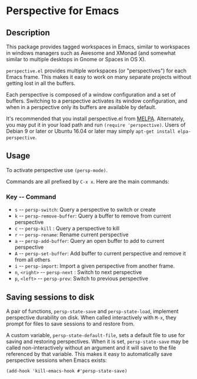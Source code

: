 # Perspective for Emacs

## Description
This package provides tagged workspaces in Emacs, similar to workspaces in
windows managers such as Awesome and XMonad (and somewhat similar to multiple
desktops in Gnome or Spaces in OS X).

`perspective.el` provides multiple workspaces (or "perspectives") for each Emacs
frame. This makes it easy to work on many separate projects without getting lost
in all the buffers.

Each perspective is composed of a window configuration and a set of buffers.
Switching to a perspective activates its window configuration, and when in a
perspective only its buffers are available by default.

It's recommended that you install perspective.el from [MELPA](https://melpa.org/). 
Alternately, you may put it in your load path and run
`(require 'perspective)`.  Users of Debian 9 or later or Ubuntu 16.04
or later may simply `apt-get install elpa-perspective`.


## Usage

To activate perspective use `(persp-mode)`.

Commands are all prefixed by `C-x x`. Here are the main commands:

### Key       --    Command
- `s`  --  `persp-switch`: Query a perspective to switch or create
- `k`  --  `persp-remove-buffer`: Query a buffer to remove from current perspective
- `c`  --  `persp-kill` : Query a perspective to kill
- `r`  --  `persp-rename`: Rename current perspective
- `a`  --  `persp-add-buffer`: Query an open buffer to add to current perspective
- `A`  --  `persp-set-buffer`: Add buffer to current perspective and remove it from all others
- `i`  --  `persp-import`: Import a given perspective from another frame.
- `n`, `<right>`  --  `persp-next` : Switch to next perspective
- `p`, `<left>`   --  `persp-prev`: Switch to previous perspective


## Saving sessions to disk

A pair of functions, `persp-state-save` and `persp-state-load`, implement
perspective durability on disk. When called interactively with `M-x`, they
prompt for files to save sessions to and restore from.

A custom variable, `persp-state-default-file`, sets a default file to use for
saving and restoring perspectives. When it is set, `persp-state-save` may be
called non-interactively without an argument and it will save to the file
referenced by that variable. This makes it easy to automatically save
perspective sessions when Emacs exists:

```
(add-hook 'kill-emacs-hook #'persp-state-save)
```
